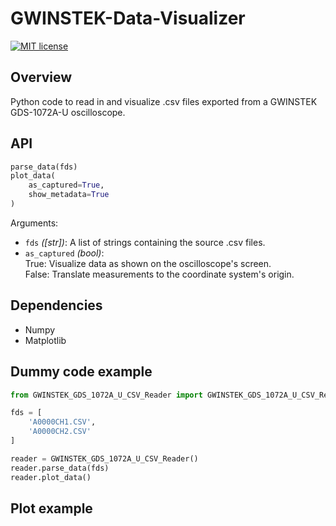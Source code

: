 # GWINSTEK-Data-Visualizer

[![MIT license](https://img.shields.io/badge/license-MIT-brightgreen.svg)](https://opensource.org/licenses/MIT)

## Overview
Python code to read in and visualize .csv files exported from a GWINSTEK GDS-1072A-U oscilloscope.

## API

```python
parse_data(fds)
plot_data(
    as_captured=True,
    show_metadata=True
)
```

Arguments:
- `fds` *([str])*: A list of strings containing the source .csv files.
- `as_captured` *(bool)*:\
True: Visualize data as shown on the oscilloscope's screen.\
False: Translate measurements to the coordinate system's origin.

## Dependencies

- Numpy
- Matplotlib

## Dummy code example

```python
from GWINSTEK_GDS_1072A_U_CSV_Reader import GWINSTEK_GDS_1072A_U_CSV_Reader

fds = [
    'A0000CH1.CSV',
    'A0000CH2.CSV'
]

reader = GWINSTEK_GDS_1072A_U_CSV_Reader()
reader.parse_data(fds)
reader.plot_data()
```

## Plot example
